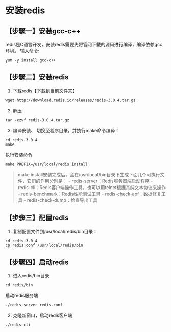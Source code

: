 # 安装redis

## 【步骤一】安装gcc-c++
redis是C语言开发，安装redis需要先将官网下载的源码进行编译，编译依赖gcc环境。
输入命令:
```
yum -y install gcc-c++
```
## 【步骤二】安装redis
1.	下载redis【下载到当前文件夹】
```
wget http://download.redis.io/releases/redis-3.0.4.tar.gz
```

2.	解压
```
tar -xzvf redis-3.0.4.tar.gz
```
3.	编译安装、
切换至程序目录，并执行make命令编译：
```
cd redis-3.0.4
make
```

执行安装命令
```
make PREFIX=/usr/local/redis install
```
> make install安装完成后，会在/usr/local/bin目录下生成下面几个可执行文件，它们的作用分别是：
>     - redis-server：Redis服务器端启动程序
>     - redis-cli：Redis客户端操作工具。也可以用telnet根据其纯文本协议来操作
>     - redis-benchmark：Redis性能测试工具
>     - redis-check-aof：数据修复工具
>     - redis-check-dump：检查导出工具


## 【步骤三】配置redis
1.	复制配置文件到/usr/local/redis/bin目录：
```
cd redis-3.0.4
cp redis.conf /usr/local/redis/bin
```

## 【步骤四】启动redis
1.	进入redis/bin目录
```
cd redis/bin
```

启动redis服务端
```
./redis-server redis.conf
```

2.	克隆新窗口，启动redis客户端
```
./redis-cli
```




